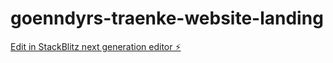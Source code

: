 # goenndyrs-traenke-website-landing

[Edit in StackBlitz next generation editor ⚡️](https://stackblitz.com/~/github.com/svengraziani/goenndyrs-traenke-website-landing)